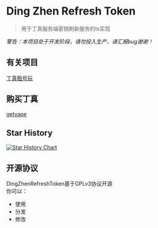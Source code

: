 # Ding Zhen Refresh Token
> 用于丁真服务端密钥刷新服务的ts实现

*警告：本项目处于开发阶段，请勿投入生产，请汇报bug谢谢！*

## 有关项目
[丁真租号玩](https://github.com/CubeWhyMC/DingZhenServlet) 

## 购买丁真
[getvape](https://getvape.today/)

## Star History

[![Star History Chart](https://api.star-history.com/svg?repos=CubeWhyMC/DingZhenServlet,zszfympx/DingZhenRefreshToken&type=Date)](https://star-history.com/#CubeWhyMC/DingZhenServlet&zszfympx/DingZhenRefreshToken&Date)

## 开源协议
DingZhenRefreshToken基于GPLv3协议开源  
你可以：  
- 使用
- 分发
- 修改


